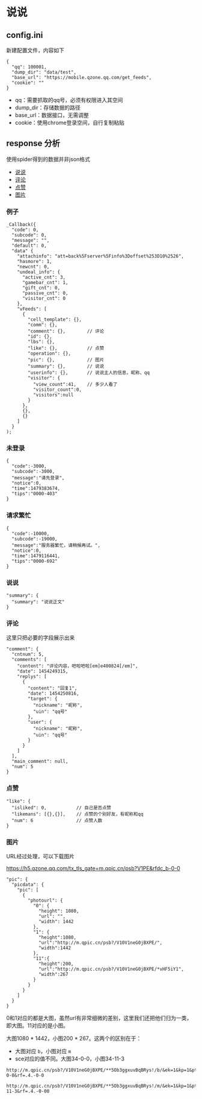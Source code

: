 # 说说

## config.ini

新建配置文件，内容如下

```
{
  "qq": 100001,
  "dump_dir": "data/test",
  "base_url": "https://mobile.qzone.qq.com/get_feeds",
  "cookie": ""
}
```

- qq：需要抓取的qq号，必须有权限进入其空间
- dump_dir：存储数据的路径
- base_url：数据接口，无需调整
- cookie：使用chrome登录空间，自行复制粘贴


## response 分析

使用spider得到的数据并非json格式

- [说说](#说说)
- [评论](#评论)
- [点赞](#点赞)
- [图片](#图片)

### 例子

```
_Callback({
  "code": 0,
  "subcode": 0,
  "message": "",
  "default": 0,
  "data" {
    "attachinfo": "att=back%5Fserver%5Finfo%3Doffset%253D10%2526",
    "hasmore": 1,
    "newcnt": 0,
    "undeal_info": {
      "active_cnt": 3,
      "gamebar_cnt": 1,
      "gift_cnt": 0,
      "passive_cnt": 0,
      "visitor_cnt": 0
    },
    "vFeeds": [
      {
        "cell_template": {},
        "comm": {},
        "comment": {},        // 评论
        "id": {},
        "lbs": {},
        "like": {},           // 点赞
        "operation": {},
        "pic": {},            // 图片
        "summary": {},        // 说说
        "userinfo": {},       // 说说主人的信息，昵称、qq
        "visitor": {
          "view_count":41,    // 多少人看了
          "visitor_count":0,
          "visitors":null
        }
      },
      {},
      {}
    ]
  }
);
```

### 未登录

```
{
  "code":-3000,
  "subcode":-3000,
  "message":"请先登录",
  "notice":0,
  "time":1479383674,
  "tips":"0000-403"
}
```


### 请求繁忙

```
{
  "code":-10000,
  "subcode":-19000,
  "message":"服务器繁忙，请稍候再试。",
  "notice":0,
  "time":1479116441,
  "tips":"0000-692"
}
```


### 说说

```
"summary": {
  "summary": "说说正文"
}
```


### 评论

这里只把必要的字段展示出来

```
"comment": {
  "cntnum": 5,
  "comments": [
    "content": "评论内容，吧啦吧啦[em]e400824[/em]",
    "date": 1454249315,
    "replys": [
      {
        "content": "回复1",
        "date": 1454250816,
        "target": {
          "nickname": "昵称",
          "uin": "qq号"
        },
        "user": {
          "nickname": "昵称",
          "uin": "qq号"
        }
      }
    ]
  ],
  "main_comment": null,
  "num": 5
}
```


### 点赞

```
"like": {
  "isliked": 0,           // 自己是否点赞
  "likemans": [{},{}],    // 点赞的个别好友，有昵称和qq
  "num": 6                // 点赞人数
}
```


### 图片

URL经过处理，可以下载图片

https://h5.qzone.qq.com/tx_tls_gate=m.qpic.cn/psb?V1PE&rfdc_b-0-0

```
"pic": {
  "picdata": {
    "pic": [
      {
        "photourl": {
          "0": {
            "height": 1080,
            "url": "",
            "width": 1442
          },
          "1": {
            "height":1080,
            "url":"http://m.qpic.cn/psb?/V10V1neG0jBXPE/",
            "width":1442
          },
          "11":{
            "height":200,
            "url":"http://m.qpic.cn/psb?/V10V1neG0jBXPE/*vHF5iY1",
            "width":267
          }
        }
      }
    ]
  }
}
```

0和1对应的都是大图，虽然url有非常细微的差别，这里我们还把他们归为一类，即大图。11对应的是小图。

大图1080 * 1442，小图200 * 267。这两个的区别在于：

- 大图对应 `b`，小图对应 `m`
- sce对应的值不同。大图34-0-0，小图34-11-3

```
http://m.qpic.cn/psb?/V10V1neG0jBXPE/**5Ob3ggxuvBqBRys!/b/&ek=1&kp=1&pt=0&bo=!&su=#sce=34-0-0&rf=.4.-0-0

http://m.qpic.cn/psb?/V10V1neG0jBXPE/**5Ob3ggxuvBqBRys!/m/&ek=1&kp=1&pt=0&bo=!&su=#sce=34-11-3&rf=.4.-0-00
```


